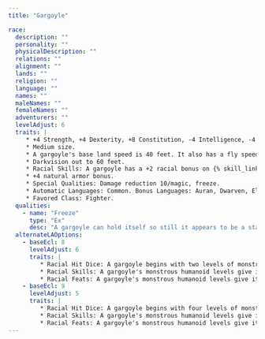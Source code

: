 ```yaml
---
title: "Gargoyle"

race:
  description: ""
  personality: ""
  physicalDescription: ""
  relations: ""
  alignment: ""
  lands: ""
  religion: ""
  language: ""
  names: ""
  maleNames: ""
  femaleNames: ""
  adventurers: ""
  levelAdjust: 6
  traits: |
     * +4 Strength, +4 Dexterity, +8 Constitution, -4 Intelligence, -4 Charisma.
     * Medium size.
     * A gargoyle's base land speed is 40 feet. It also has a fly speed of 60 feet (average).
     * Darkvision out to 60 feet.
     * Racial Skills: A gargoyle has a +2 racial bonus on {% skill_link hide %}, {% skill_link listen %}, and {% skill_link spot %} checks, and an additional +8 bonus on {% skill_link hide %} checks when it is concealed against a background of stone.
     * +4 natural armor bonus.
     * Special Qualities: Damage reduction 10/magic, freeze.
     * Automatic Languages: Common. Bonus Languages: Auran, Dwarven, Elven, Gnome, Halfling, Giant, Terran.
     * Favored Class: Fighter.
  qualities:
    - name: "Freeze"
      type: "Ex"
      desc: "A gargoyle can hold itself so still it appears to be a statue. An observer must succeed on a DC 20 {% skill_link spot %} check to notice the gargoyle is really alive."
  alternateLAOptions:
    - baseEcl: 8
      levelAdjust: 6
      traits: |
         * Racial Hit Dice: A gargoyle begins with two levels of monstrous humanoid, which provide 2d8 Hit Dice, a base attack bonus of +2, and base saving throw bonuses of Fort +0, Ref +3, and Will +3.
         * Racial Skills: A gargoyle's monstrous humanoid levels give it skill points equal to 5 * (2 + Int modifier). Its class skills are {% skill_link hide %}, {% skill_link listen %}, and {% skill_link spot %}.
         * Racial Feats: A gargoyle's monstrous humanoid levels give it one feat.
    - baseEcl: 9
      levelAdjust: 5
      traits: |
         * Racial Hit Dice: A gargoyle begins with four levels of monstrous humanoid, which provide 4d8 Hit Dice, a base attack bonus of +4, and base saving throw bonuses of Fort +1, Ref +4, and Will +4.
         * Racial Skills: A gargoyle's monstrous humanoid levels give it skill points equal to 7 * (2 + Int modifier). Its class skills are {% skill_link hide %}, {% skill_link listen %}, and {% skill_link spot %}.
         * Racial Feats: A gargoyle's monstrous humanoid levels give it two feats.
---
```

